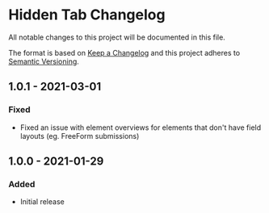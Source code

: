 # Hidden Tab Changelog

All notable changes to this project will be documented in this file.

The format is based on [Keep a Changelog](http://keepachangelog.com/) and this project adheres to [Semantic Versioning](http://semver.org/).

## 1.0.1 - 2021-03-01
### Fixed
- Fixed an issue with element overviews for elements that don't have field layouts (eg. FreeForm submissions)


## 1.0.0 - 2021-01-29
### Added
- Initial release
